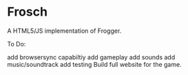 Frosch
======

A HTML5/JS implementation of Frogger.

To Do:

add browsersync capabiltiy
add gameplay
add sounds
add music/soundtrack
add testing
Build full website for the game.

